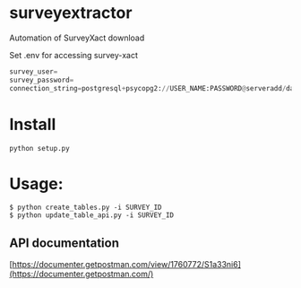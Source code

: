 # surveyextractor
Automation of SurveyXact download

Set .env for accessing survey-xact
```python
survey_user=
survey_password=
connection_string=postgresql+psycopg2://USER_NAME:PASSWORD@serveradd/database
```

# Install

```python setup.py```

# Usage:

```shell
$ python create_tables.py -i SURVEY_ID
$ python update_table_api.py -i SURVEY_ID
```


## API documentation
[https://documenter.getpostman.com/view/1760772/S1a33ni6](https://documenter.getpostman.com/)

